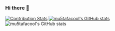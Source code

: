### Hi there 👋

[![Contribution Stats](https://github-contribution-stats.vercel.app/api/?username=mu5tafacool)](https://github.com/LordDashMe/github-contribution-stats/)
[![mu5tafacool's GitHub stats](https://github-readme-stats.vercel.app/api?username=mu5tafacool)](https://github.com/anuraghazra/github-readme-stats)
![mu5tafacool's GitHub stats](https://github-readme-stats.vercel.app/api?username=mu5tafacool&show_icons=true&theme=transparent)

<!--
**mu5tafacool/mu5tafacool** is a ✨ _special_ ✨ repository because its `README.md` (this file) appears on your GitHub profile.

Here are some ideas to get you started:

- 🔭 I’m currently working on ...
- 🌱 I’m currently learning ...
- 👯 I’m looking to collaborate on ...
- 🤔 I’m looking for help with ...
- 💬 Ask me about ...
- 📫 How to reach me: ...
- 😄 Pronouns: ...
- ⚡ Fun fact: ...
-->

